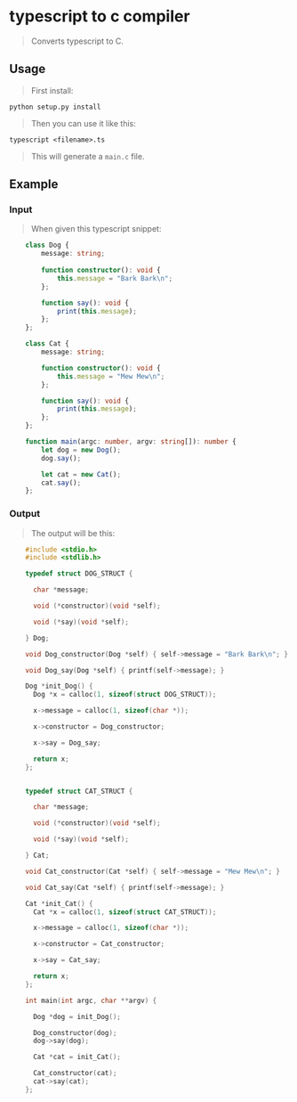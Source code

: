 # typescript to c compiler
> Converts typescript to C.

## Usage
> First install:

    python setup.py install

> Then you can use it like this:

    typescript <filename>.ts

> This will generate a `main.c` file.

## Example
### Input
> When given this typescript snippet:
```typescript
    class Dog {
        message: string;
        
        function constructor(): void {
            this.message = "Bark Bark\n"; 
        };

        function say(): void {
            print(this.message);
        };
    };

    class Cat {
        message: string;

        function constructor(): void {
            this.message = "Mew Mew\n";
        };

        function say(): void {
            print(this.message);
        };
    };

    function main(argc: number, argv: string[]): number {
        let dog = new Dog();
        dog.say();

        let cat = new Cat();
        cat.say();
    };
```

### Output
> The output will be this:
```c
    #include <stdio.h>
    #include <stdlib.h>

    typedef struct DOG_STRUCT {

      char *message;

      void (*constructor)(void *self);

      void (*say)(void *self);

    } Dog;

    void Dog_constructor(Dog *self) { self->message = "Bark Bark\n"; }

    void Dog_say(Dog *self) { printf(self->message); }

    Dog *init_Dog() {
      Dog *x = calloc(1, sizeof(struct DOG_STRUCT));

      x->message = calloc(1, sizeof(char *));

      x->constructor = Dog_constructor;

      x->say = Dog_say;

      return x;
    };


    typedef struct CAT_STRUCT {

      char *message;

      void (*constructor)(void *self);

      void (*say)(void *self);

    } Cat;

    void Cat_constructor(Cat *self) { self->message = "Mew Mew\n"; }

    void Cat_say(Cat *self) { printf(self->message); }

    Cat *init_Cat() {
      Cat *x = calloc(1, sizeof(struct CAT_STRUCT));

      x->message = calloc(1, sizeof(char *));

      x->constructor = Cat_constructor;

      x->say = Cat_say;

      return x;
    };

    int main(int argc, char **argv) {

      Dog *dog = init_Dog();

      Dog_constructor(dog);
      dog->say(dog);

      Cat *cat = init_Cat();

      Cat_constructor(cat);
      cat->say(cat);
    };
```

